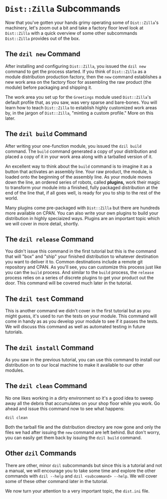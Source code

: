 # `Dist::Zilla` Subcommands

Now that you've gotten your hands grimy operating some of `Dist::Zilla`'s
machinery, let's zoom out a bit and take a factory floor level look at
`Dist::Zilla` with a quick overview of some other subcommands `Dist::Zilla`
provides out of the box.

## The `dzil new` Command

After installing and configuring `Dist::Zilla`, you issued the `dzil new`
command to get the process started. If you think of `Dist::Zilla` as a module
distribution production factory, then the `new` command establishes a new work
area on the factory floor for assembling the raw product (the module) before
packaging and shipping it.

The work area you set up for the `Greetings` module used `Dist::Zilla`'s default
profile that, as you saw, was very sparse and bare-bones. You will learn how to
teach `Dist::Zilla` to establish highly customized work areas by, in the jargon
of `Dist::Zilla`, "minting a custom profile." More on this later.

## The `dzil build` Command

After writing your one-function module, you issued the `dzil build` command. The
`build` command generated a copy of your distribution and placed a copy of it in
your work area along with a tarballed version of it.

An excellent way to think about the `build` command is to imagine it as a button
that activates an assembly line. Your raw product, the module, is loaded onto
the beginning of the assembly line. As your module moves down the line, an
ordered series of robots, called **plugins,** work their magic to transform your
module into a finished, fully packaged distribution at the end of the line
that, if all goes well, is ready for you to ship to the rest of the world.

Many plugins come pre-packaged with `Dist::Zilla` but there are hundreds more
available on CPAN. You can also write your own plugins to build your
distribution in highly speciaized ways. Plugins are an important topic which we
will cover in more detail, shortly.

## The `dzil release` Command

You didn't issue this command in the first tutorial but this is the command that
will "box" and "ship" your finished distribution to whatever destination you
want to deliver it to. Common destinations include a remote git repository and
CPAN. As you'll see, you can customize this process just like you can the `build`
process. And similar to the `build` process, the `release` process relies on a
series of discrete plugins to get your product out the door. This command will
be covered much later in the tutorial.

## The `dzil test` Command

This is another command we didn't cover in the first tutorial but as you might
guess, it's used to run the tests on your module. This command will come in
handy as as you develop your module to see if it passes the tests. We will
discuss this command as well as automated testing in future tutorials.

## The `dzil install` Command

As you saw in the previous tutorial, you can use this command to install our
distribution on to our local machine to make it available to our other modules.

## The `dzil clean` Command

No one likes working in a dirty environment so it's a good idea to sweep away
all the debris that accumulates on your shop floor while you work. Go ahead and
issue this command now to see what happens:

`dzil clean`

Both the tarball file and the distribution directory are now gone and only the
files we had after issuing the `new` command are left behind. But don't worry,
you can easily get them back by issuing the `dzil build` command.

## Other `dzil` Commands

There are other, minor `dzil` subcommands but since this is a tutorial and not a
manual, we will encourage you to take some time and explore the other commands
with `dzil --help` and `dzil <subcommand> --help`. We will cover some of these
other command later in the tutorial.

We now turn your attention to a very important topic, the `dist.ini` file.
